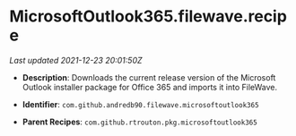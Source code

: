 # MicrosoftOutlook365.filewave.recipe

_Last updated 2021-12-23 20:01:50Z_

- **Description**: Downloads the current release version of the Microsoft Outlook installer package for Office 365 and imports it into FileWave.

- **Identifier**: `com.github.andredb90.filewave.microsoftoutlook365`

- **Parent Recipes**: `com.github.rtrouton.pkg.microsoftoutlook365`

